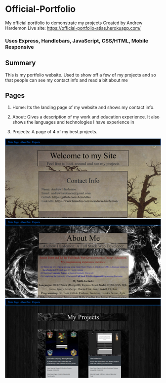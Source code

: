# Official-Portfolio
My official portfolio to demonstrate my projects
Created by Andrew Hardemon
Live site: https://official-portfolio-atlas.herokuapp.com/

### Uses Express, Handlebars, JavaScript, CSS/HTML, Mobile Responsive

## Summary
This is my portfolio website. Used to show off a few of my projects and so that people can see my contact info and read a bit about me

## Pages
1. Home: Its the landing page of my website and shows my contact info.

2. About: Gives a description of my work and education experience. It also shows the languages and technologies I have experience in

3. Projects: A page of 4 of my best projects.

![MainPage](https://github.com/AeroAtlas/Official-Portfolio/blob/master/ReadMeImages/MainPage.PNG)
![About Me](https://github.com/AeroAtlas/Official-Portfolio/blob/master/ReadMeImages/AboutMe.PNG)
![My Projects](https://github.com/AeroAtlas/Official-Portfolio/blob/master/ReadMeImages/MyProjects.PNG)
